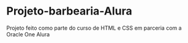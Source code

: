 # Projeto-barbearia-Alura
Projeto feito como parte do curso de HTML e CSS em parceria com a Oracle One Alura
